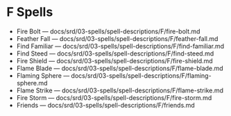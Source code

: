 # F Spells

- Fire Bolt — docs/srd/03-spells/spell-descriptions/F/fire-bolt.md
- Feather Fall — docs/srd/03-spells/spell-descriptions/F/feather-fall.md
- Find Familiar — docs/srd/03-spells/spell-descriptions/F/find-familiar.md
- Find Steed — docs/srd/03-spells/spell-descriptions/F/find-steed.md
- Fire Shield — docs/srd/03-spells/spell-descriptions/F/fire-shield.md
- Flame Blade — docs/srd/03-spells/spell-descriptions/F/flame-blade.md
- Flaming Sphere — docs/srd/03-spells/spell-descriptions/F/flaming-sphere.md
- Flame Strike — docs/srd/03-spells/spell-descriptions/F/flame-strike.md
- Fire Storm — docs/srd/03-spells/spell-descriptions/F/fire-storm.md
- Friends — docs/srd/03-spells/spell-descriptions/F/friends.md

